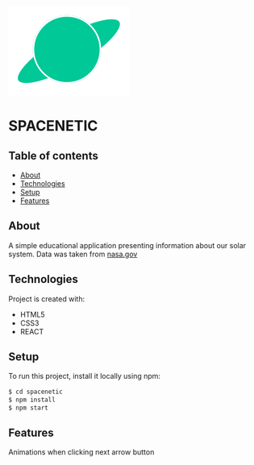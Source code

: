 ![alt text](https://github.com/piotrglodek/spacenetic/blob/master/src/assets/logo/logo.svg "SPACENETIC LOGO")

# SPACENETIC

## Table of contents

- [About](#about)
- [Technologies](#technologies)
- [Setup](#setup)
- [Features](#features)

## About

A simple educational application presenting information about our solar system.
Data was taken from [nasa.gov](https://nssdc.gsfc.nasa.gov/planetary/factsheet/)

## Technologies

Project is created with:

- HTML5
- CSS3
- REACT

## Setup

To run this project, install it locally using npm:

```
$ cd spacenetic
$ npm install
$ npm start
```

## Features

Animations when clicking next arrow button